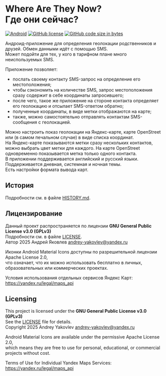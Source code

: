 # Where Are They Now?<br>Где они сейчас?

[![Android][1]][2] [![GitHub license][3]][4] [![GitHub code size in bytes][5]]()

[1]: https://img.shields.io/badge/Android-12+-blue.svg?logoColor=white&color=green
[2]: https://android.com/
[3]: https://img.shields.io/github/license/Mammoth70/WhereAreTheyNow.svg
[4]: LICENSE
[5]: https://img.shields.io/github/languages/code-size/Mammoth70/WhereAreTheyNow.svg?color=teal

Андроид-приложение для определения геолокации родственников и друзей. Обмен данными идёт с помощью SMS.  
Может подойти для тех, у кого в тарифном плане много неиспользуемых SMS.

Приложение позволяет:
- послать своему контакту SMS-запрос на определение его местоположения;
- чтобы сэкономить на количестве SMS, запрос местоположения сразу содержит в себе координаты запросившего;
- после чего, такое же приложение на стороне контакта определяет его геолокацию и отсылает SMS-ответом обратно;
- полученные координаты, в виде метки отображаются на карте;
- также, можно самостоятельно отправлять контактам SMS-сообщения с геолокацией.

Можно настроить показ геолокации на Яндекс-карте, карте OpenStreet или (в самом печальном случае) в виде списка координат.  
На Яндекс-карте показываются метки сразу нескольких контактов, можно выбрать цвет метки для каждого.
На карте OpenStreet одновременно показывается метка только одного контакта.  
В приложении поддерживается английский и руcский языки.  
Поддерживается дневная, системная и ночная темы.  
Есть настройки формата вывода карт.

## История
Подробности см. в файле [HISTORY.md](HISTORY.md).  

## Лицензирование
Данный проект распространяется по лицензии **GNU General Public License v3.0 (GPLv3)**  
Подробности см. в файле [LICENSE](LICENSE).  
Автор 2025 Андрей Яковлев <andrey-yakovlev@yandex.ru>

Иконки Android Material Icons доступны по разрешительной лицензии Apache License 2.0,  
что означает, что их можно использовать бесплатно в личных, образовательных или коммерческих проектах.

Условия использования отдельных сервисов Яндекс Карт:  
https://yandex.ru/legal/maps_api

## Licensing
This project is licensed under the **GNU General Public License v3.0 (GPLv3)**  
See the [LICENSE](LICENSE) file for details.  
Copyright 2025 Andrey Yakovlev <andrey-yakovlev@yandex.ru>

Android Material Icons are available under the permissive Apache License 2.0,  
which means they are free to use for personal, educational, or commercial projects without cost.

Terms of Use for Individual Yandex Maps Services:  
https://yandex.ru/legal/maps_api
